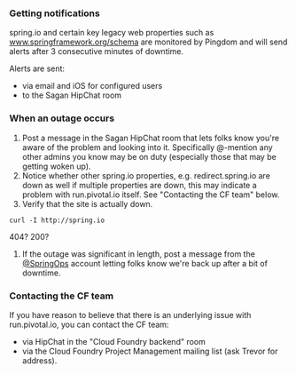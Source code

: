### Getting notifications

spring.io and certain key legacy web properties such as www.springframework.org/schema are monitored by Pingdom and will send alerts after 3 consecutive minutes of downtime.

Alerts are sent:

 - via email and iOS for configured users
 - to the Sagan HipChat room


### When an outage occurs

1. Post a message in the Sagan HipChat room that lets folks know you're aware of the problem and looking into it. Specifically @-mention any other admins you know may be on duty (especially those that may be getting woken up).
1. Notice whether other spring.io properties, e.g. redirect.spring.io are down as well
if multiple properties are down, this may indicate a problem with run.pivotal.io itself. See "Contacting the CF team" below.
1. Verify that the site is actually down.
```
curl -I http://spring.io
```
404? 200?
1. If the outage was significant in length, post a message from the [@SpringOps](http://twitter.com/SpringOps) account letting folks know we're back up after a bit of downtime.

### Contacting the CF team

If you have reason to believe that there is an underlying issue with run.pivotal.io, you can contact the CF team:

 - via HipChat in the "Cloud Foundry backend" room
 - via the Cloud Foundry Project Management mailing list (ask Trevor for address).